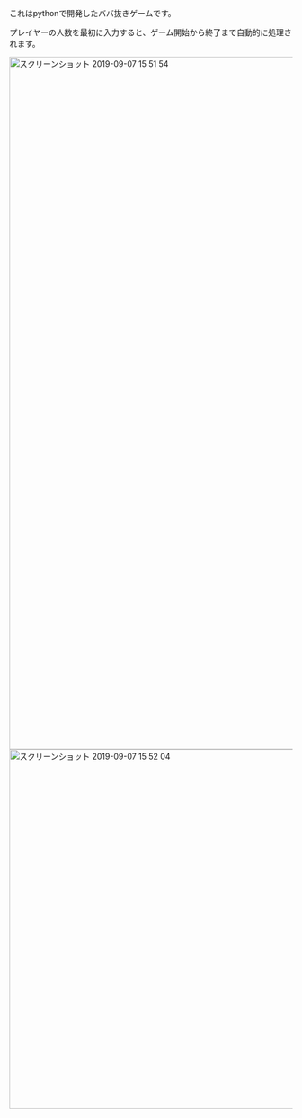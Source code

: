 これはpythonで開発したババ抜きゲームです。

プレイヤーの人数を最初に入力すると、ゲーム開始から終了まで自動的に処理されます。

<img width="1231" alt="スクリーンショット 2019-09-07 15 51 54" src="https://user-images.githubusercontent.com/35439050/64471132-0750bd00-d188-11e9-9fdf-e8c7b656802d.png">


<img width="639" alt="スクリーンショット 2019-09-07 15 52 04" src="https://user-images.githubusercontent.com/35439050/64471102-afb25180-d187-11e9-9ea6-abcb7de4f309.png">
